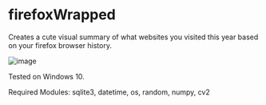 # firefoxWrapped

Creates a cute visual summary of what websites you visited this year based on your firefox browser history.

![image](https://user-images.githubusercontent.com/30604357/209867234-8a37350f-ba6f-4d66-a2a5-aba82951dc10.png)

Tested on Windows 10.

Required Modules:
sqlite3, datetime, os, random, numpy, cv2
